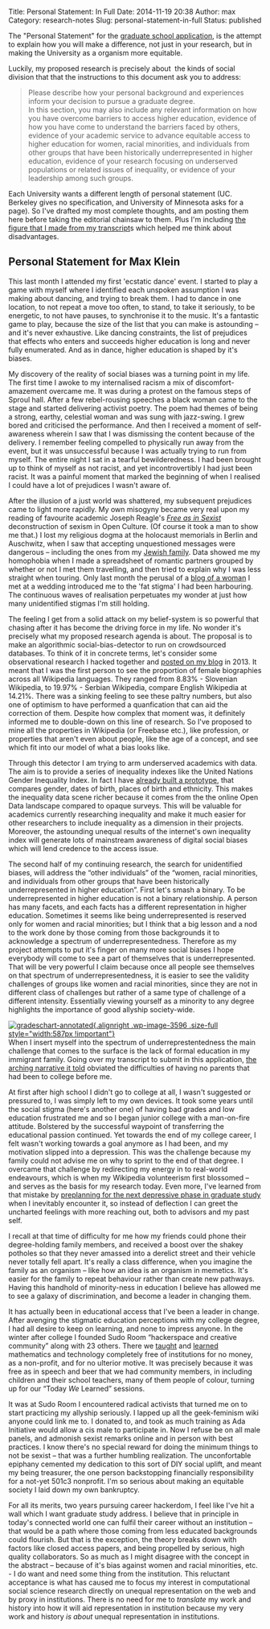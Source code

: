 Title: Personal Statement: In Full
Date: 2014-11-19 20:38
Author: max
Category: research-notes
Slug: personal-statement-in-full
Status: published

The "Personal Statement" for the [graduate school application](http://notconfusing.com/should-i-do-my-phd-in-the-open/ "Should I Do My PhD In The Open?"), is the attempt to explain how you will make a difference, not just in your research, but in making the University as a organism more equitable.

Luckily, my proposed research is precisely about  the kinds of social division that that the instructions to this document ask you to address:

> Please describe how your personal background and experiences inform your decision to pursue a graduate degree.  
> In this section, you may also include any relevant information on how you have overcome barriers to access higher education, evidence of how you have come to understand the barriers faced by others, evidence of your academic service to advance equitable access to higher education for women, racial minorities, and individuals from other groups that have been historically underrepresented in higher education, evidence of your research focusing on underserved populations or related issues of inequality, or evidence of your leadership among such groups.

Each University wants a different length of personal statement (UC. Berkeley gives no specification, and University of Minnesota asks for a page). So I've drafted my most complete thoughts, and am posting them here before taking the editorial chainsaw to them. Plus I'm including [the figure that I made from my transcript]({static}/images/uploads/2014/11/gradeschart-annotated.png)s which helped me think about disadvantages.

Personal Statement for Max Klein
--------------------------------

This last month I attended my first 'ecstatic dance' event. I started to play a game with myself where I identified each unspoken assumption I was making about dancing, and trying to break them. I had to dance in one location, to not repeat a move too often, to stand, to take it seriously, to be energetic, to not have pauses, to synchronise it to the music. It's a fantastic game to play, because the size of the list that you can make is astounding – and it's never exhaustive. Like dancing constraints, the list of prejudices that effects who enters and succeeds higher education is long and never fully enumerated. And as in dance, higher education is shaped by it's biases.

My discovery of the reality of social biases was a turning point in my life. The first time I awoke to my internalised racism a mix of discomfort-amazement overcame me. It was during a protest on the famous steps of Sproul hall. After a few rebel-rousing speeches a black woman came to the stage and started delivering activist poetry. The poem had themes of being a strong, earthy, celestial woman and was sung with jazz-swing. I grew bored and criticised the performance. And then I received a moment of self-awareness wherein I saw that I was dismissing the content because of the delivery. I remember feeling compelled to physically run away from the event, but it was unsuccessful because I was actually trying to run from myself. The entire night I sat in a tearful bewilderedness. I had been brought up to think of myself as not racist, and yet incontrovertibly I had just been racist. It was a painful moment that marked the beginning of when I realised I could have a lot of prejudices I wasn't aware of.

After the illusion of a just world was shattered, my subsequent prejudices came to light more rapidly. My own misogyny became very real upon my reading of favourite academic Joseph Reagle's [*Free as in Sexist*](http://firstmonday.org/ojs/index.php/fm/article/view/4291/3381) deconstruction of sexism in Open Culture. (Of course it took a man to show me that.) I lost my religious dogma at the holocaust memorials in Berlin and Auschwitz, when I saw that accepting unquestioned messages were dangerous – including the ones from my [Jewish family](http://notconfusing.com/kleins-search-for-klajnbohms-an-ancestral-research-trip-to-zwolen-poland/). Data showed me my homophobia when I made a spreadsheet of romantic partners grouped by whether or not I met them travelling, and then tried to explain why I was less straight when touring. Only last month the perusal of a [blog of a woman](http://talkinreckless.com/) I met at a wedding introduced me to the 'fat stigma' I had been harbouring. The continuous waves of realisation perpetuates my wonder at just how many unidentified stigmas I'm still holding.

The feeling I get from a solid attack on my belief-system is so powerful that chasing after it has become the driving force in my life. No wonder it's precisely what my proposed research agenda is about. The proposal is to make an algorithmic social-bias-detector to run on crowdsourced databases. To think of it in concrete terms, let's consider some observational research I hacked together and [posted on my blog](http://notconfusing.com/sex-ratios-in-wikidata-part-iii/) in 2013. It meant that I was the first person to see the proportion of female biographies across all Wikipedia languages. They ranged from 8.83% - Slovenian Wikipedia, to 19.97% - Serbian Wikipedia, compare English Wikipedia at 14.21%. There was a sinking feeling to see these paltry numbers, but also one of optimism to have performed a quanfication that can aid the correction of them. Despite how complex that moment was, it definitely informed me to double-down on this line of research. So I've proposed to mine all the properties in Wikipedia (or Freebase etc.), like profession, or properties that aren't even about people, like the age of a concept, and see which fit into our model of what a bias looks like.

Through this detector I am trying to arm underserved academics with data. The aim is to provide a series of inequality indexes like the United Nations Gender Inequality Index. In fact I have [already built a prototype](https://github.com/notconfusing/WIGI), that compares gender, dates of birth, places of birth and ethnicity. This makes the inequality data scene richer because it comes from the the online Open Data landscape compared to opaque surveys. This will be valuable for academics currently researching inequality and make it much easier for other researchers to include inequality as a dimension in their projects. Moreover, the astounding unequal results of the internet's own inequality index will generate lots of mainstream awareness of digital social biases which will lend credence to the access issue.

The second half of my continuing research, the search for unidentified biases, will address the “other individuals” of the “women, racial minorities, and individuals from other groups that have been historically underrepresented in higher education”. First let's smash a binary. To be underrepresented in higher education is not a binary relationship. A person has many facets, and each facts has a different representation in higher education. Sometimes it seems like being underrepresented is reserved only for women and racial minorities; but I think that a big lesson and a nod to the work done by those coming from those backgrounds it to acknowledge a spectrum of underrepresentedness. Therefore as my project attempts to put it's finger on many more social biases I hope everybody will come to see a part of themselves that is underrepresented. That will be very powerful I claim because once all people see themselves on that spectrum of underrepresentedness, it is easier to see the validity challenges of groups like women and racial minorities, since they are not in different class of challenges but rather of a same type of challenge of a different intensity. Essentially viewing yourself as a minority to any degree highlights the importance of good allyship society-wide.

[![gradeschart-annotated]({static}/images/uploads/2014/11/gradeschart-annotated.png){.alignright .wp-image-3596 .size-full style="width:587px !important"}]({static}/images/uploads/2014/11/gradeschart-annotated.png)  
When I insert myself into the spectrum of underreprestentedness the main challenge that comes to the surface is the lack of formal education in my immigrant family. Going over my transcript to submit in this application, [the arching narrative it told]({static}/images/uploads/2014/11/gradeschart-annotated.png) obviated the difficulties of having no parents that had been to college before me.

At first after high school I didn't go to college at all, I wasn't suggested or pressured to, I was simply left to my own devices. It took some years until the social stigma (here's another one) of having bad grades and low education frustrated me and so I began junior college with a man-on-fire attitude. Bolstered by the successful waypoint of transferring the educational passion continued. Yet towards the end of my college career, I felt wasn't working towards a goal anymore as I had been, and my motivation slipped into a depression. This was the challenge because my family could not advise me on why to sprint to the end of that degree. I overcame that challenge by redirecting my energy in to real-world endeavours, which is when my Wikipedia volunteerism first blossomed – and serves as the basis for my research today. Even more, I've learned from that mistake by [preplanning for the next depressive phase in graduate study](http://notconfusing.com/should-i-do-my-phd-in-the-open/) when I inevitably encounter it, so instead of deflection I can greet the uncharted feelings with more reaching out, both to advisors and my past self.

I recall at that time of difficulty for me how my friends could phone their degree-holding family members, and received a boost over the shakey potholes so that they never amassed into a derelict street and their vehicle never totally fell apart. It's really a class difference, when you imagine the family as an organism – like how an idea is an organism in memetics. It's easier for the family to repeat behaviour rather than create new pathways. Having this handhold of minority-ness in education I believe has allowed me to see a galaxy of discrimination, and become a leader in changing them.

It has actually been in educational access that I've been a leader in change. After avenging the stigmatic education perceptions with my college degree, I had all desire to keep on learning, and none to impress anyone. In the winter after college I founded Sudo Room “hackerspace and creative community” along with 23 others. There we [taught](http://notconfusing.com/prerequisite-free-set-theory-just-the-intuition/) and [learned](http://notconfusing.com/just-enough-sketchup-to-pretend-you-can-3d-print/) mathematics and technology completely free of institutions for no money, as a non-profit, and for no ulterior motive. It was precisely because it was free as in speech and beer that we had community members, in including children and their school teachers, many of them people of colour, turning up for our “Today *We* Learned” sessions.

It was at Sudo Room I encountered radical activists that turned me on to start practicing my allyship seriously. I lapped up all the geek-feminism wiki anyone could link me to. I donated to, and took as much training as Ada Initiative would allow a cis male to participate in. Now I refuse be on all male panels, and admonish sexist remarks online and in person with best practices. I know there's no special reward for doing the minimum things to not be sexist – that was a further humbling realization. The unconfortable epiphany cemented my dedication to this sort of DIY social uplift, and meant my being treasurer, the one person backstopping financially responsibility for a not-yet 501c3 nonprofit. I'm so serious about making an equitable society I laid down my own bankruptcy.

For all its merits, two years pursuing career hackerdom, I feel like I've hit a wall which I want graduate study address. I believe that in principle in today's connected world one can fulfil their career without an institution – that would be a path where those coming from less educated backgrounds could flourish. But that is the exception, the theory breaks down with factors like closed access papers, and being propelled by serious, high quality collaborators. So as much as I might disagree with the concept in the abstract – because of it's bias against women and racial minorities, etc. - I do want and need some thing from the institution. This reluctant acceptance is what has caused me to focus my interest in computational social science research directly on unequal representation on the web and by proxy in institutions. There is no need for me to *translate* my work and history into how it will aid representation in institution because my very work and history *is about* unequal representation in institutions.
